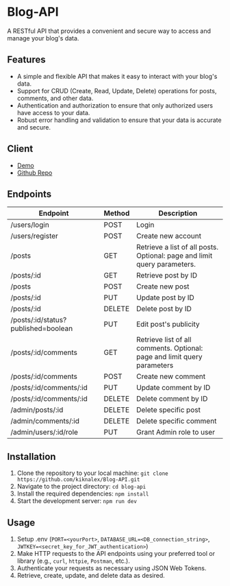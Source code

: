 # Blog-API

A RESTful API that provides a convenient and secure way to access and manage your blog's data.

## Features

- A simple and flexible API that makes it easy to interact with your blog's data.
- Support for CRUD (Create, Read, Update, Delete) operations for posts, comments, and other data.
- Authentication and authorization to ensure that only authorized users have access to your data.
- Robust error handling and validation to ensure that your data is accurate and secure.

## Client

- [Demo](https://odinsblog.netlify.app/)
- [Github Repo](https://github.com/kiknalex/blog_frontend)

## Endpoints

| Endpoint                            | Method | Description                                                              |
| ----------------------------------- | ------ | ------------------------------------------------------------------------ |
| /users/login                        | POST   | Login                                                                    |
| /users/register                     | POST   | Create new account                                                       |
| /posts                              | GET    | Retrieve a list of all posts. Optional: page and limit query parameters. |
| /posts/:id                          | GET    | Retrieve post by ID                                                      |
| /posts                              | POST   | Create new post                                                          |
| /posts/:id                          | PUT    | Update post by ID                                                        |
| /posts/:id                          | DELETE | Delete post by ID                                                        |
| /posts/:id/status?published=boolean | PUT    | Edit post's publicity                                                    |
| /posts/:id/comments                 | GET    | Retrieve list of all comments. Optional: page and limit query parameters |
| /posts/:id/comments                 | POST   | Create new comment                                                       |
| /posts/:id/comments/:id             | PUT    | Update comment by ID                                                     |
| /posts/:id/comments/:id             | DELETE | Delete comment by ID                                                     |
| /admin/posts/:id                    | DELETE | Delete specific post                                                     |
| /admin/comments/:id                 | DELETE | Delete specific comment                                                  |
| /admin/users/:id/role               | PUT    | Grant Admin role to user                                                 |

## Installation

1.  Clone the repository to your local machine: `git clone https://github.com/kiknalex/Blog-API.git`
2.  Navigate to the project directory: `cd blog-api`
3.  Install the required dependencies: `npm install`
4.  Start the development server: `npm run dev`

## Usage

1.  Setup .env (`PORT=<yourPort>`, `DATABASE_URL=<DB_connection_string>`, `JWTKEY=<secret_key_for_JWT_authentication>`)
2.  Make HTTP requests to the API endpoints using your preferred tool or library (e.g., `curl`, `httpie`, `Postman`, etc.).
3.  Authenticate your requests as necessary using JSON Web Tokens.
4.  Retrieve, create, update, and delete data as desired.
